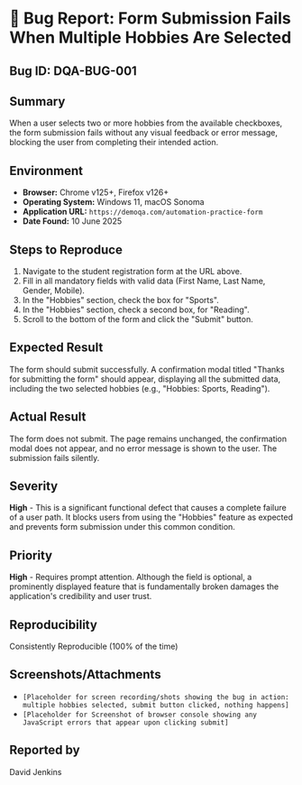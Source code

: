 # 🐞 Bug Report: Form Submission Fails When Multiple Hobbies Are Selected

## Bug ID: DQA-BUG-001

## Summary

When a user selects two or more hobbies from the available checkboxes, the form submission fails without any visual feedback or error message, blocking the user from completing their intended action.

## Environment

- **Browser:** Chrome v125+, Firefox v126+
- **Operating System:** Windows 11, macOS Sonoma
- **Application URL:** `https://demoqa.com/automation-practice-form`
- **Date Found:** 10 June 2025

## Steps to Reproduce

1.  Navigate to the student registration form at the URL above.
2.  Fill in all mandatory fields with valid data (First Name, Last Name, Gender, Mobile).
3.  In the "Hobbies" section, check the box for "Sports".
4.  In the "Hobbies" section, check a second box, for "Reading".
5.  Scroll to the bottom of the form and click the "Submit" button.

## Expected Result

The form should submit successfully. A confirmation modal titled "Thanks for submitting the form" should appear, displaying all the submitted data, including the two selected hobbies (e.g., "Hobbies: Sports, Reading").

## Actual Result

The form does not submit. The page remains unchanged, the confirmation modal does not appear, and no error message is shown to the user. The submission fails silently.

## Severity

**High** - This is a significant functional defect that causes a complete failure of a user path. It blocks users from using the "Hobbies" feature as expected and prevents form submission under this common condition.

## Priority

**High** - Requires prompt attention. Although the field is optional, a prominently displayed feature that is fundamentally broken damages the application's credibility and user trust.

## Reproducibility

Consistently Reproducible (100% of the time)

## Screenshots/Attachments

- `[Placeholder for screen recording/shots showing the bug in action: multiple hobbies selected, submit button clicked, nothing happens]`
- `[Placeholder for Screenshot of browser console showing any JavaScript errors that appear upon clicking submit]`

## Reported by

David Jenkins

